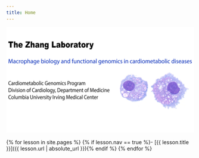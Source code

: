 ```yaml
---
title: Home
---
```

  
<img src="/images/Home.gif">


<div class="toc" markdown="1">


{% for lesson in site.pages %}
{% if lesson.nav == true %}- [{{ lesson.title }}]({{ lesson.url | absolute_url }}){% endif %}
{% endfor %}
</div>
